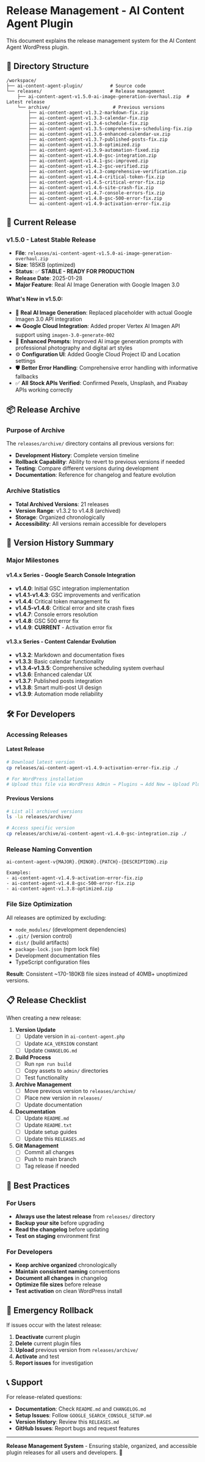 # Release Management - AI Content Agent Plugin

This document explains the release management system for the AI Content Agent WordPress plugin.

## 📁 Directory Structure

```
/workspace/
├── ai-content-agent-plugin/          # Source code
└── releases/                         # Release management
    ├── ai-content-agent-v1.5.0-ai-image-generation-overhaul.zip  # Latest release
    └── archive/                       # Previous versions
        ├── ai-content-agent-v1.3.2-markdown-fix.zip
        ├── ai-content-agent-v1.3.3-calendar-fix.zip
        ├── ai-content-agent-v1.3.4-schedule-fix.zip
        ├── ai-content-agent-v1.3.5-comprehensive-scheduling-fix.zip
        ├── ai-content-agent-v1.3.6-enhanced-calendar-ux.zip
        ├── ai-content-agent-v1.3.7-published-posts-fix.zip
        ├── ai-content-agent-v1.3.8-optimized.zip
        ├── ai-content-agent-v1.3.9-automation-fixed.zip
        ├── ai-content-agent-v1.4.0-gsc-integration.zip
        ├── ai-content-agent-v1.4.1-gsc-improved.zip
        ├── ai-content-agent-v1.4.2-gsc-verified.zip
        ├── ai-content-agent-v1.4.3-comprehensive-verification.zip
        ├── ai-content-agent-v1.4.4-critical-token-fix.zip
        ├── ai-content-agent-v1.4.5-critical-error-fix.zip
        ├── ai-content-agent-v1.4.6-site-crash-fix.zip
        ├── ai-content-agent-v1.4.7-console-errors-fix.zip
        ├── ai-content-agent-v1.4.8-gsc-500-error-fix.zip
        └── ai-content-agent-v1.4.9-activation-error-fix.zip
```

## 🚀 Current Release

### v1.5.0 - Latest Stable Release
- **File**: `releases/ai-content-agent-v1.5.0-ai-image-generation-overhaul.zip`
- **Size**: 185KB (optimized)
- **Status**: ✅ **STABLE - READY FOR PRODUCTION**
- **Release Date**: 2025-01-28
- **Major Feature**: Real AI Image Generation with Google Imagen 3.0

#### What's New in v1.5.0:
- 🎨 **Real AI Image Generation**: Replaced placeholder with actual Google Imagen 3.0 API integration
- ☁️ **Google Cloud Integration**: Added proper Vertex AI Imagen API support using `imagen-3.0-generate-002`
- 🎯 **Enhanced Prompts**: Improved AI image generation prompts with professional photography and digital art styles
- ⚙️ **Configuration UI**: Added Google Cloud Project ID and Location settings
- 🛡️ **Better Error Handling**: Comprehensive error handling with informative fallbacks
- ✅ **All Stock APIs Verified**: Confirmed Pexels, Unsplash, and Pixabay APIs working correctly

## 📦 Release Archive

### Purpose of Archive
The `releases/archive/` directory contains all previous versions for:
- **Development History**: Complete version timeline
- **Rollback Capability**: Ability to revert to previous versions if needed
- **Testing**: Compare different versions during development
- **Documentation**: Reference for changelog and feature evolution

### Archive Statistics
- **Total Archived Versions**: 21 releases
- **Version Range**: v1.3.2 to v1.4.8 (archived)
- **Storage**: Organized chronologically
- **Accessibility**: All versions remain accessible for developers

## 🔄 Version History Summary

### Major Milestones

#### v1.4.x Series - Google Search Console Integration
- **v1.4.0**: Initial GSC integration implementation
- **v1.4.1-v1.4.3**: GSC improvements and verification
- **v1.4.4**: Critical token management fix
- **v1.4.5-v1.4.6**: Critical error and site crash fixes
- **v1.4.7**: Console errors resolution
- **v1.4.8**: GSC 500 error fix
- **v1.4.9**: **CURRENT** - Activation error fix

#### v1.3.x Series - Content Calendar Evolution
- **v1.3.2**: Markdown and documentation fixes
- **v1.3.3**: Basic calendar functionality
- **v1.3.4-v1.3.5**: Comprehensive scheduling system overhaul
- **v1.3.6**: Enhanced calendar UX
- **v1.3.7**: Published posts integration
- **v1.3.8**: Smart multi-post UI design
- **v1.3.9**: Automation mode reliability

## 🛠️ For Developers

### Accessing Releases

#### Latest Release
```bash
# Download latest version
cp releases/ai-content-agent-v1.4.9-activation-error-fix.zip ./

# For WordPress installation
# Upload this file via WordPress Admin → Plugins → Add New → Upload Plugin
```

#### Previous Versions
```bash
# List all archived versions
ls -la releases/archive/

# Access specific version
cp releases/archive/ai-content-agent-v1.4.0-gsc-integration.zip ./
```

### Release Naming Convention
```
ai-content-agent-v{MAJOR}.{MINOR}.{PATCH}-{DESCRIPTION}.zip

Examples:
- ai-content-agent-v1.4.9-activation-error-fix.zip
- ai-content-agent-v1.4.8-gsc-500-error-fix.zip
- ai-content-agent-v1.3.8-optimized.zip
```

### File Size Optimization
All releases are optimized by excluding:
- `node_modules/` (development dependencies)
- `.git/` (version control)
- `dist/` (build artifacts)
- `package-lock.json` (npm lock file)
- Development documentation files
- TypeScript configuration files

**Result**: Consistent ~170-180KB file sizes instead of 40MB+ unoptimized versions.

## 📋 Release Checklist

When creating a new release:

1. **Version Update**
   - [ ] Update version in `ai-content-agent.php`
   - [ ] Update `ACA_VERSION` constant
   - [ ] Update `CHANGELOG.md`

2. **Build Process**
   - [ ] Run `npm run build`
   - [ ] Copy assets to `admin/` directories
   - [ ] Test functionality

3. **Archive Management**
   - [ ] Move previous version to `releases/archive/`
   - [ ] Place new version in `releases/`
   - [ ] Update documentation

4. **Documentation**
   - [ ] Update `README.md`
   - [ ] Update `README.txt`
   - [ ] Update setup guides
   - [ ] Update this `RELEASES.md`

5. **Git Management**
   - [ ] Commit all changes
   - [ ] Push to main branch
   - [ ] Tag release if needed

## 🎯 Best Practices

### For Users
- **Always use the latest release** from `releases/` directory
- **Backup your site** before upgrading
- **Read the changelog** before updating
- **Test on staging** environment first

### For Developers
- **Keep archive organized** chronologically
- **Maintain consistent naming** conventions
- **Document all changes** in changelog
- **Optimize file sizes** before release
- **Test activation** on clean WordPress install

## 🚨 Emergency Rollback

If issues occur with the latest release:

1. **Deactivate** current plugin
2. **Delete** current plugin files
3. **Upload** previous version from `releases/archive/`
4. **Activate** and test
5. **Report issues** for investigation

## 📞 Support

For release-related questions:
- **Documentation**: Check `README.md` and `CHANGELOG.md`
- **Setup Issues**: Follow `GOOGLE_SEARCH_CONSOLE_SETUP.md`
- **Version History**: Review this `RELEASES.md`
- **GitHub Issues**: Report bugs and request features

---

**Release Management System** - Ensuring stable, organized, and accessible plugin releases for all users and developers. 🚀
